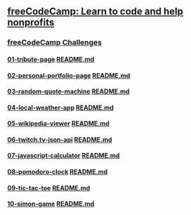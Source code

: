 ## [freeCodeCamp: Learn to code and help nonprofits](https://www.freecodecamp.com/)

### [freeCodeCamp Challenges](http://codepen.io/TdMichael/)

#### [01-tribute-page](http://codepen.io/TdMichael/full/jVGGoX/) [README.md](01-tribute-page/README.md)

#### [02-personal-portfolio-page](http://codepen.io/TdMichael/full/pNdVbg/) [README.md](02-personal-portfolio-page/README.md)

#### [03-random-quote-machine](http://codepen.io/TdMichael/full/pRGVWw/) [README.md](03-random-quote-machine/README.md)

#### [04-local-weather-app](http://codepen.io/TdMichael/full/oYKBEy/) [README.md](04-local-weather-app/README.md)

#### [05-wikipedia-viewer](http://codepen.io/TdMichael/full/ZBgMZq/) [README.md](05-wikipedia-viewer/README.md)

#### [06-twitch.tv-json-api](http://codepen.io/TdMichael/full/pRWbew/) [README.md](06-twitch.tv-json-api/README.md)

#### [07-javascript-calculator](http://codepen.io/TdMichael/full/gLerPy/) [README.md](07-javascript-calculator/README.md)

#### [08-pomodoro-clock](http://codepen.io/TdMichael/full/EZwKev/) [README.md](08-pomodoro-clock/README.md)

#### [09-tic-tac-toe](http://codepen.io/TdMichael/full/wgrGOv/) [README.md](09-tic-tac-toe/README.md)

#### [10-simon-game](https://codepen.io/TdMichael/full/jyGrry) [README.md](10-simon-game/README.md)
